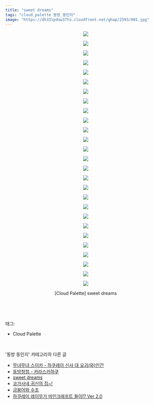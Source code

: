 ```yaml
---
title: "sweet dreams"
tags: "cloud_palette 동방_동인지"
image: "https://dh33lpduw37to.cloudfront.net/ghap/2593/001.jpg"
---
```

<div class="article">
<p style="text-align: center; clear: none; float: none;"><img src="{{ site.imgserver2 }}/ghap/2593/001.jpg"/></p>
<p style="text-align: center; clear: none; float: none;"><img src="{{ site.imgserver2 }}/ghap/2593/002.jpg"/></p>
<p style="text-align: center; clear: none; float: none;"><img src="{{ site.imgserver2 }}/ghap/2593/003.jpg"/></p>
<p style="text-align: center; clear: none; float: none;"><img src="{{ site.imgserver2 }}/ghap/2593/004.jpg"/></p>
<p style="text-align: center; clear: none; float: none;"><img src="{{ site.imgserver2 }}/ghap/2593/005.jpg"/></p>
<p style="text-align: center; clear: none; float: none;"><img src="{{ site.imgserver2 }}/ghap/2593/006.jpg"/></p>
<p style="text-align: center; clear: none; float: none;"><img src="{{ site.imgserver2 }}/ghap/2593/007.jpg"/></p>
<p style="text-align: center; clear: none; float: none;"><img src="{{ site.imgserver2 }}/ghap/2593/008.jpg"/></p>
<p style="text-align: center; clear: none; float: none;"><img src="{{ site.imgserver2 }}/ghap/2593/009.jpg"/></p>
<p style="text-align: center; clear: none; float: none;"><img src="{{ site.imgserver2 }}/ghap/2593/010.jpg"/></p>
<p style="text-align: center; clear: none; float: none;"><img src="{{ site.imgserver2 }}/ghap/2593/011.jpg"/></p>
<p style="text-align: center; clear: none; float: none;"><img src="{{ site.imgserver2 }}/ghap/2593/012.jpg"/></p>
<p style="text-align: center; clear: none; float: none;"><img src="{{ site.imgserver2 }}/ghap/2593/013.jpg"/></p>
<p style="text-align: center; clear: none; float: none;"><img src="{{ site.imgserver2 }}/ghap/2593/014.jpg"/></p>
<p style="text-align: center; clear: none; float: none;"><img src="{{ site.imgserver2 }}/ghap/2593/015.jpg"/></p>
<p style="text-align: center; clear: none; float: none;"><img src="{{ site.imgserver2 }}/ghap/2593/016.jpg"/></p>
<p style="text-align: center; clear: none; float: none;"><img src="{{ site.imgserver2 }}/ghap/2593/017.jpg"/></p>
<p style="text-align: center; clear: none; float: none;"><img src="{{ site.imgserver2 }}/ghap/2593/018.jpg"/></p>
<p style="text-align: center; clear: none; float: none;"><img src="{{ site.imgserver2 }}/ghap/2593/019.jpg"/></p>
<p style="text-align: center; clear: none; float: none;"><img src="{{ site.imgserver2 }}/ghap/2593/020.jpg"/></p>
<p style="text-align: center; clear: none; float: none;"><img src="{{ site.imgserver2 }}/ghap/2593/021.jpg"/></p>
<p style="text-align: center; clear: none; float: none;"><img src="{{ site.imgserver2 }}/ghap/2593/022.jpg"/></p>
<p style="text-align: center; clear: none; float: none;"><img src="{{ site.imgserver2 }}/ghap/2593/023.jpg"/></p>
<p style="text-align: center; clear: none; float: none;"><img src="{{ site.imgserver2 }}/ghap/2593/024.jpg"/></p>
<p style="text-align: center; clear: none; float: none;"><img src="{{ site.imgserver2 }}/ghap/2593/025.jpg"/></p>
<p style="text-align: center; clear: none; float: none;"><img src="{{ site.imgserver2 }}/ghap/2593/026.jpg"/></p>
<p style="text-align: center; clear: none; float: none;"><img src="{{ site.imgserver2 }}/ghap/2593/027.jpg"/></p>
<p style="text-align: center; clear: none; float: none;">[Cloud Palette] sweet dreams</p>
<p><br/></p>
</div><br/>
<div class="tagTrail">
<p>태그: </p>
<ul>
<li>Cloud Palette</li>
</ul>
</div><br/>
<div class="another">
<p>'동방 동인지' 카테고리의 다른 글</p>
<ul>
<li><a href="/ghap_2595">무녀무녀 스이카 - 하쿠레이 신사 대 요괴(와)인간</a></li>
<li><a href="/ghap_2594">동방청첩 - 카라스카하쿠</a></li>
<li><a href="/ghap_2593">sweet dreams</a></li>
<li><a href="/ghap_2592">코가사네 귀신의 집~!</a></li>
<li><a href="/ghap_2590">금붕어와 수조</a></li>
<li><a href="/ghap_2589">하쿠레이 레이무가 마인크래프트 들이!? Ver 2.0</a></li>
</ul>
</div><br/>
<div class="cb_module cb_fluid">
<div class="cb_wrt cb_profile">
</div><!-- commentList close -->
</div><br/>
